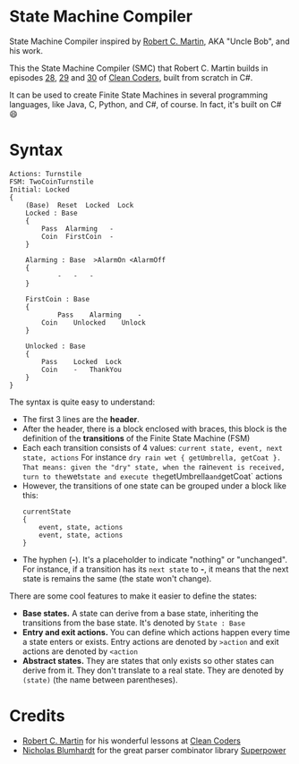 # State Machine Compiler
State Machine Compiler inspired by [Robert C. Martin](https://twitter.com/unclebobmartin), AKA "Uncle Bob", and his work.

This the State Machine Compiler (SMC) that Robert C. Martin builds in episodes [28](https://cleancoders.com/episode/clean-code-episode-28/show), [29](https://cleancoders.com/episode/clean-code-episode-29/show) and [30](https://cleancoders.com/episode/clean-code-episode-30/show) of [Clean Coders](https://cleancoders.com/), built from scratch in C#. 

It can be used to create Finite State Machines in several programming languages, like Java, C, Python, and C#, of course. In fact, it's built on C# 😄

# Syntax
```
Actions: Turnstile
FSM: TwoCoinTurnstile
Initial: Locked
{
	(Base)  Reset  Locked  Lock
	Locked : Base 
	{
		Pass  Alarming   -
		Coin  FirstCoin  -
	}
                  
	Alarming : Base  >AlarmOn <AlarmOff 
	{
        	-	-	-
	}
                          
	FirstCoin : Base 
	{
        	Pass	Alarming	-
		Coin	Unlocked	Unlock
	}
                          
	Unlocked : Base 
	{
		Pass	Locked  Lock
		Coin	-	ThankYou
	}
}
```

The syntax is quite easy to understand:

- The first 3 lines are the **header**.
- After the header, there is a block enclosed with braces, this block is the definition of the **transitions** of the Finite State Machine (FSM)
- Each each transition consists of 4 values: `current state, event, next state, actions`
  For instance `dry rain wet { getUmbrella, getCoat }. That means: given the "dry" state, when the `rain` event is received, turn to the `wet` state and execute the `getUmbrella` and `getCoat` actions
- However, the transitions of one state can be grouped under a block like this:
	```
	currentState 
	{ 
		event, state, actions
		event, state, actions
	}
	```
- The hyphen (**-**). It's a placeholder to indicate "nothing" or "unchanged". For instance, if a transition has its `next state` to **-**, it means that the next state is remains the same (the state won't change).

There are some cool features to make it easier to define the states:
- **Base states.** A state can derive from a base state, inheriting the transitions from the base state. It's denoted by `State : Base`
- **Entry and exit actions.** You can define which actions happen every time a state enters or exists.  Entry actions are denoted by `>action` and exit actions are denoted by `<action`
- **Abstract states.** They are states that only exists so other states can derive from it. They don't translate to a real state. They are denoted by `(state)` (the name between parentheses).

# Credits

- [Robert C. Martin](https://twitter.com/unclebobmartin) for his wonderful lessons at [Clean Coders](https://cleancoders.com/)
- [Nicholas Blumhardt](https://github.com/nblumhardt) for the great parser combinator library [Superpower](https://github.com/nblumhardt/superpower)